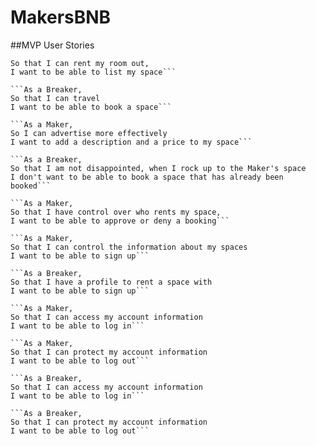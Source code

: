 # MakersBNB

##MVP User Stories

```As a Maker,
So that I can rent my room out,
I want to be able to list my space```

```As a Breaker,
So that I can travel
I want to be able to book a space```

```As a Maker,
So I can advertise more effectively
I want to add a description and a price to my space```

```As a Breaker,
So that I am not disappointed, when I rock up to the Maker's space
I don't want to be able to book a space that has already been booked```

```As a Maker,
So that I have control over who rents my space,
I want to be able to approve or deny a booking```

```As a Maker,
So that I can control the information about my spaces
I want to be able to sign up```

```As a Breaker,
So that I have a profile to rent a space with
I want to be able to sign up```

```As a Maker,
So that I can access my account information
I want to be able to log in```

```As a Maker,
So that I can protect my account information
I want to be able to log out```

```As a Breaker,
So that I can access my account information
I want to be able to log in```

```As a Breaker,
So that I can protect my account information
I want to be able to log out```

